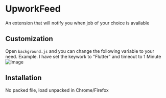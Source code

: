 # UpworkFeed

  An extension that will notify you when job of your choice is available

## Customization

  Open `background.js` and you can change the following variable to your need.
  Example. I have set the keywork to "Flutter" and timeout to 1 Minute
  ![Image]("/asset/screenshot.png")

## Installation

  No packed file, load unpacked in Chrome/Firefox
